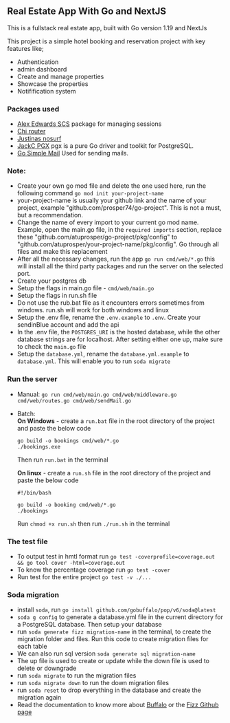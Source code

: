 ## Real Estate App With Go and NextJS

This is a fullstack real estate app, built with Go version 1.19 and NextJs

This project is a simple hotel booking and reservation project with key features like;

- Authentication
- admin dashboard
- Create and manage properties
- Showcase the properties
- Notifification system

### Packages used

- [Alex Edwards SCS](https://github.com/alexedwards/scs/v2) package for managing sessions
- [Chi router](https://github.com/go-chi/chi/v5)
- [Justinas nosurf](https://github.com/justinas/nosurf)
- [JackC PGX](https://github.com/jackc/pgx/v5) pgx is a pure Go driver and toolkit for PostgreSQL.
- [Go Simple Mail](https://github.com/xhit/go-simple-mail) Used for sending mails.

### Note:

- Create your own go mod file and delete the one used here, run the following command `go mod init your-project-name`
- your-project-name is usually your github link and the name of your project, example "github.com/prosper74/go-project". This is not a must, but a recommendation.
- Change the name of every import to your current go mod name. Example, open the main.go file, in the `required imports` section, replace these "github.com/atuprosper/go-project/pkg/config" to "github.com/atuprosper/your-project-name/pkg/config". Go through all files and make this replacement
- After all the necessary changes, run the app `go run cmd/web/*.go` this will install all the third party packages and run the server on the selected port.
- Create your postgres db
- Setup the flags in main.go file - `cmd/web/main.go`
- Setup the flags in run.sh file
- Do not use the rub.bat file as it encounters errors sometimes from windows. run.sh will work for both windows and linux
- Setup the .env file, rename the `.env.example` to `.env`. Create your sendinBlue account and add the api
- In the .env file, the `POSTGRES_URI` is the hosted database, while the other database strings are for localhost. After setting either one up, make sure to check the `main.go` file
- Setup the `database.yml`, rename the `database.yml.example` to `database.yml`. This will enable you to run `soda migrate`

### Run the server

- Manual: `go run cmd/web/main.go cmd/web/middleware.go cmd/web/routes.go cmd/web/sendMail.go`
- Batch:  
**On Windows** - create a `run.bat` file in the root directory of the project and paste the below code

  ```
  go build -o bookings cmd/web/*.go
  ./bookings.exe
  ```

  Then run `run.bat` in the terminal

  **On linux** - create a `run.sh` file in the root directory of the project and paste the below code

  ```
  #!/bin/bash

  go build -o booking cmd/web/*.go
  ./bookings
  ```

  Run `chmod +x run.sh` then run `./run.sh` in the terminal

### The test file

- To output test in hmtl format run `go test -coverprofile=coverage.out && go tool cover -html=coverage.out`
- To know the percentage coverage run `go test -cover`
- Run test for the entire project `go test -v ./...`

### Soda migration

- install `soda`, run `go install github.com/gobuffalo/pop/v6/soda@latest`
- `soda g config` to generate a database.yml file in the current directory for a PostgreSQL database. Then setup your database
- run `soda generate fizz migration-name` in the terminal, to create the migration folder and files. Run this code to create migration files for each table
- We can also run sql version `soda generate sql migration-name`
- The up file is used to create or update while the down file is used to delete or downgrade
- run `soda migrate` to run the migration files
- run `soda migrate down` to run the down migration files
- run `soda reset` to drop everything in the database and create the migration again
- Read the documentation to know more about [Buffalo](https://gobuffalo.io/documentation/database/migrations/) or the [Fizz Github page](https://github.com/gobuffalo/fizz)

